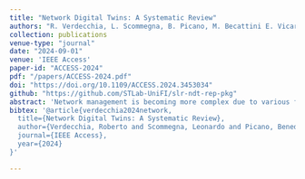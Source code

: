```yaml
---
title: "Network Digital Twins: A Systematic Review"
authors: "R. Verdecchia, L. Scommegna, B. Picano, M. Becattini E. Vicario"
collection: publications
venue-type: "journal"
date: "2024-09-01"
venue: 'IEEE Access'
paper-id: "ACCESS-2024"
pdf: "/papers/ACCESS-2024.pdf"
doi: "https://doi.org/10.1109/ACCESS.2024.3453034" 
github: "https://github.com/STLab-UniFI/slr-ndt-rep-pkg"
abstract: 'Network management is becoming more complex due to various factors. The growth of IoT increases the number of nodes to control. The combination of Edge and Fog Computing with distributed algorithms makes network synchronization challenging. Softwarized technologies simplify network management but create integration issues with legacy networks. Even in industrial settings where drones and mobile robots are used, proper network management is crucial yet challenging. In this context, digital twins can be used to replicate the structure and behavior of the physical network and at the same time can be used to successfully manage the complexity and heterogeneity of current networks. Despite the rapid growth of interest in the topic, a comprehensive overview of Network Digital Twin research is currently missing. To address this gap, in this paper, we present a systematic review of the Network Digital Twin literature. From the analysis of 138 primary studies, various insights emerge. Networking Digital Twin is a particularly recent concept that has been explored in the literature since 2017 and is experiencing a steady increase to this day. The vast majority of the studies propose solutions to optimize network performance, but there are also many oriented towards other goals such as security and functional suitability. The three most recurrent application domains, as self-reported in the primary studies, are those of smart industry, edge computing, and vehicular. The main research topics aim at network optimization, support for offloading, resource allocation, and floor monitoring, but also support in the implementation of machine learning algorithms such as federated learning. As a conclusion, Networking Digital Twin proves to be a promising emerging field both for academics and practitioners.'
bibtex: '@article{verdecchia2024network,
  title={Network Digital Twins: A Systematic Review},
  author={Verdecchia, Roberto and Scommegna, Leonardo and Picano, Benedetta and Becattini, Marco and Vicario, Enrico},
  journal={IEEE Access},
  year={2024}
}'

---
```


